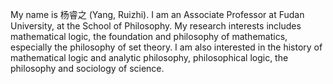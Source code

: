 My name is 杨睿之 (Yang, Ruizhi). I am an Associate Professor at Fudan University, at the School of Philosophy. My research interests includes mathematical logic, the foundation and philosophy of mathematics, especially the philosophy of set theory. I am also interested in the history of mathematical logic and analytic philosophy, philosophical logic, the philosophy and sociology of science.
<!--
**ganganray/ganganray** is a ✨ _special_ ✨ repository because its `README.md` (this file) appears on your GitHub profile.

Here are some ideas to get you started:

- 🔭 I’m currently working on ...
- 🌱 I’m currently learning ...
- 👯 I’m looking to collaborate on ...
- 🤔 I’m looking for help with ...
- 💬 Ask me about ...
- 📫 How to reach me: ...
- 😄 Pronouns: ...
- ⚡ Fun fact: ...
-->
